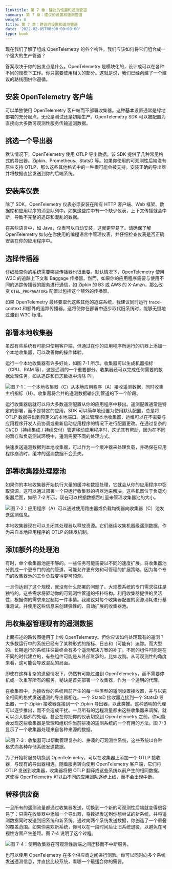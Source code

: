 ```yaml
---
linktitle: 第 7 章：建议的设置和遥测管道
summary: 第 7 章：建议的设置和遥测管道
weight: 8
title: 第 7 章：建议的设置和遥测管道
date: '2022-02-05T00:00:00+08:00'
type: book
---
```


现在我们了解了组成 OpenTelemetry 的各个构件，我们应该如何将它们组合成一个强大的生产管道？

答案取决于你的出发点是什么。OpenTelemetry 是模块化的，设计成可以在各种不同的规模下工作。你只需要使用相关的部分。这就是说，我们已经创建了一个建议的路线图供你遵循。

## 安装 OpenTelemetry 客户端

可以单独使用 OpenTelemetry 客户端而不部署收集器。这种基本设置通常是绿地部署的充分起点，无论是测试还是初始生产。OpenTelemetry SDK 可以被配置为直接向大多数可观测性服务传输遥测数据。

## 挑选一个导出器

默认情况下，OpenTelemetry 使用 OTLP 导出数据。该 SDK 提供了几种常见格式的导出器。Zipkin、Prometheus、StatsD 等。如果你使用的可观测性后端没有原生支持 OTLP，那么这些其他格式中的一种很可能会被支持。安装正确的导出器并将数据直接发送到你的后端系统。

## 安装库仪表

除了 SDK，OpenTelemetry 仪表必须安装在所有 HTTP 客户端、Web 框架、数据库和应用程序的消息队列中。如果这些库中有一个缺少仪表，上下文传播就会中断，导致不完整的追踪和混乱的数据。

在某些语言中，如 Java，仪表可以自动安装，这就更容易了。请确保了解 OpenTelemetry 如何在你使用的编程语言中管理仪表，并仔细检查仪表是否正确安装在你的应用程序中。

## 选择传播器

仔细检查你的系统需要哪些传播器也很重要。默认情况下，OpenTelemetry 使用 W3C 的追踪上下文和 Baggage 传播器。然而，如果你的应用程序需要与使用不同的追踪传播器的服务进行通信，如 Zipkin 的 B3 或 AWS 的 X-Amzn，那么改变 `OTEL_PROPAGATORS` 配置以包括这个额外的传播器。

如果 OpenTelemetry 最终要取代这些其他的追踪系统，我建议同时运行 trace-context 和额外的追踪传播器。这将使你在部署中逐步取代旧系统时，能够无缝地过渡到 W3C 标准。

## 部署本地收集器

虽然有些系统有可能只使用客户端，但通过在你的应用程序所运行的机器上添加一个本地收集器，可以改善你的操作体验。

运行一个本地收集器有许多好处，如图 7-1 所示。收集器可以生成机器指标（CPU、RAM 等），这是遥测的一个重要部分。收集器还可以完成任何需要的数据处理任务，如从追踪和日志数据中清除 PII。

![图 7-1：一个本地收集器（C）从本地应用程序（A）接收遥测数据，同时收集主机指标（H）。收集器将合并的遥测数据输出到管道的下一个阶段。](../images/f7-1.png "图 7-1：一个本地收集器（C）从本地应用程序（A）接收遥测数据，同时收集主机指标（H）。收集器将合并的遥测数据输出到管道的下一个阶段。")

运行收集器后就可以将大多数遥测配置从你的应用程序中移出。遥测配置通常是特定的部署，而不是特定的应用。SDK 可以简单地设置为使用默认配置，总是将 OTLP 数据导出到预定义的本地端口。通过管理本地收集器，运维可以在不需要与应用程序开发人员协调或重新启动应用程序的情况下进行配置更改。在通过复杂的 CI/CD（持续集成 / 持续交付）管道移动应用程序时，这尤其有帮助，因为在不同的暂存和负载测试环境中，遥测需要不同的处理方式。

快速发送遥测数据到本地收集器，可以作为一个缓冲器来处理负载，并确保在应用程序崩溃时，缓冲的遥测数据不会丢失。

## 部署收集器处理器池

如果你的本地收集器开始执行大量的缓冲和数据处理，它就会从你的应用程序中窃取资源。这可以通过部署一个只运行收集器的机器池来解决，这些机器位于负载均衡器后面，如图 7-2 所示。现在可以根据数据吞吐量来管理收集器池的大小。

![图 7-2：应用程序（A）可以通过使用路由器或负载均衡器向收集器（C）池发送遥测信息。](../images/f7-2.png "图 7-2：应用程序（A）可以通过使用路由器或负载均衡器向收集器（C）池发送遥测信息。")

本地收集器现在可以关闭其处理器以释放资源。它们继续收集机器级遥测数据，作为来自本地应用程序的 OTLP 的转发机制。

## 添加额外的处理池

有时，单个收集器池是不够的。一些任务可能需要以不同的速度扩展。将收集器池分割成一个更专门的池的管道，可能允许更有效和可管理的扩展策略，因为每个专门的收集器池的工作负载变得更可预测。

一旦你达到了这个规模，就没有什么部署的问题了。大规模系统的专门需求往往是独特的，这些需求将驱动你的可观测性管道的拓扑结构。利用收集器提供的灵活性，根据你的需求来定制每一件事情。我建议对每个收集器配置的资源消耗进行基准测试，并使用这些信息来创建弹性的、自动扩展的收集器池。

## 用收集器管理现有的遥测数据

上面描述的路线图适用于上线 OpenTelemetry。但你应该如何处理现有的遥测？大多数运行中的系统已经有了某种形式的指标、日志和（可能有）追踪。而大型的、长期运行的系统往往最终会有多个遥测解决方案的补丁。不同的组件可能是在不同的时代建立的，有些组件可能是从外部继承的，比如收购。从可观测性的角度来看，这可能会导致混乱的局面。

即使在这样复杂的遗留情况下，仍然有可能过渡到 OpenTelemetry，而不需要停机或一次重写所有的服务。秘诀是首先部署一个收集器，作为一个透明的代理。

在收集器中，为接收你的系统目前产生的每一种类型的遥测设置接收器，并与以完全相同的格式发送遥测的导出器相连。一个 StatsD 接收器连接到一个 StatsD 导出器，一个 Zipkin 接收器连接到一个 Zipkin 导出器，以此类推。这种透明的代理可以逐步推出，而不会造成干扰。一旦所有的远程测量都由这些收集器来调解，就可以引入额外的处理。甚至在你把你的仪表切换到 OpenTelemetry 之前，你可能会发现这些收集器是管理和组织你当前拼凑的遥测系统的一个有用的方法。图 7-3 显示了一个收集器处理来自各种来源的数据。

![图 7-3：收集器可以帮助管理复杂的、拼凑的可观测性系统，这些系统以各种格式向各种存储系统发送数据。](../images/f7-3.png "图 7-3：收集器可以帮助管理复杂的、拼凑的可观测性系统，这些系统以各种格式向各种存储系统发送数据。")

为了开始将服务切换到 OpenTelemetry，可以在收集器上添加一个 OTLP 接收器，与现有的导出器相连。随着服务转向使用 OpenTelemetry 客户端，它们将 OTLP 发送到收集器，收集器将把 OTLP 翻译成这些系统以前产生的相同数据。这使得 OpenTelemetry 可以由不同的应用团队逐步上线，而不会出现中断。

## 转移供应商

一旦所有的遥测流量都通过收集器发送，切换到一个新的可观测性后端就变得很容易了：只需在收集器中添加一个导出器，将数据发送到你想尝试的新系统，并将遥测数据同时发送到旧系统和新系统。通过向两个系统发送数据，你创造了一个重叠的覆盖范围。如果你喜欢新系统，你可以在一段时间后让旧系统退役，以避免在可视性方面产生差距。图 7-4 说明了这个过程。

![图 7-4：使用收集器在可观测性后端之间迁移而不中断服务。](../images/f7-4.png "图 7-4：使用收集器在可观测性后端之间迁移而不中断服务。")

也可以使用 OpenTelemetry 在多个供应商之间进行测验。你可以同时向多个系统发送遥测信息，并直接比较系统，看哪一个最适合你的需要。